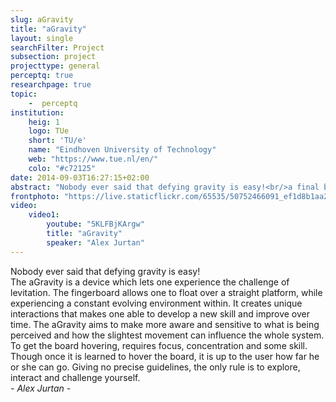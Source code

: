 ```yaml
---
slug: aGravity
title: "aGravity"
layout: single
searchFilter: Project
subsection: project
projecttype: general
perceptq: true
researchpage: true
topic:
    -  perceptq
institution:
    heig: 1
    logo: TUe
    short: 'TU/e'
    name: "Eindhoven University of Technology"
    web: "https://www.tue.nl/en/"
    colo: "#c72125"
date: 2014-09-03T16:27:15+02:00
abstract: "Nobody ever said that defying gravity is easy!<br/>a final bachelor project by Alex Jurtan"
frontphoto: "https://live.staticflickr.com/65535/50752466091_ef1d8b1aa2.jpg"
video:
    video1:
        youtube: "5KLFBjKArgw"
        title: "aGravity"
        speaker: "Alex Jurtan"
---
```

Nobody ever said that defying gravity is easy!  
The aGravity is a device which lets one experience the challenge of levitation. The fingerboard allows one to float over a straight platform, while experiencing a constant evolving environment within. It creates unique interactions that makes one able to develop a new skill and improve over time. The aGravity aims to make more aware and sensitive to what is being perceived and how the slightest movement can influence the whole system.  
To get the board hovering, requires focus, concentration and some skill. Though once it is learned to hover the board, it is up to the user how far he or she can go. Giving no precise guidelines, the only rule is to explore, interact and challenge yourself.  
*- Alex Jurtan -*
